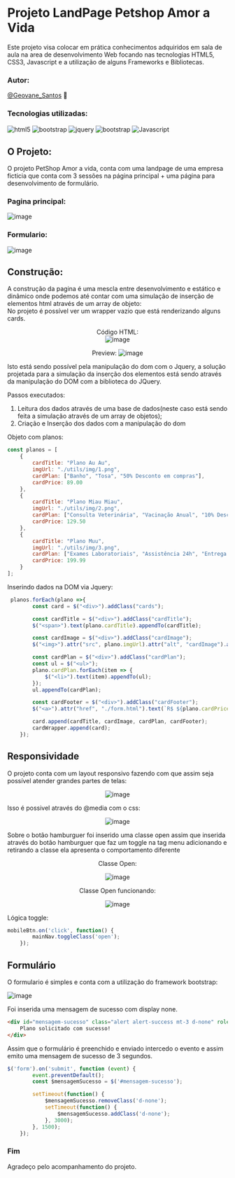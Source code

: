 
# Projeto LandPage Petshop Amor a Vida
Este projeto visa colocar em prática conhecimentos adquiridos em sala de aula na area de desenvolvimento Web focando nas tecnologias HTML5, CSS3, Javascript e a utilização de alguns Frameworks e Bibliotecas.

### Autor:
[@Geovane_Santos](https://github.com/GuittarJr) :raising_hand:
### Tecnologias utilizadas: 
  <div style= "display: inline_block">
    <img align = "center" alt = "html5" src = "https://img.shields.io/badge/HTML-239120?style=for-the-badge&logo=html5&logoColor=white">
    <img align = "center" alt = "bootstrap" src = "https://img.shields.io/badge/Bootstrap-563D7C?style=for-the-badge&logo=bootstrap&logoColor=white">
    <img align = "center" alt = "jquery" src = "https://img.shields.io/badge/jQuery-0769AD?style=for-the-badge&logo=jquery&logoColor=white">
    <img align = "center" alt = "bootstrap" src = "https://img.shields.io/badge/CSS3-1572B6?style=for-the-badge&logo=css3&logoColor=white">
    <img align = "center" alt = "Javascript" src = "https://img.shields.io/badge/JavaScript-F7DF1E?style=for-the-badge&logo=javascript&logoColor=black">
  </div>
  
## O Projeto: 

O projeto PetShop Amor a vida, conta com uma landpage de uma empresa ficticia que conta com 3 sessões na página principal + uma página para desenvolvimento de formulário.

### Pagina principal:
![image](https://github.com/user-attachments/assets/65415bfc-2fe0-4a01-a68e-fc19cb0fe870)

### Formulario:
![image](https://github.com/user-attachments/assets/6e89941f-abf4-44d4-bd51-ce7bb6de92c1)

## Construção:
A construção da pagina é uma mescla entre desenvolvimento e estático e dinâmico onde podemos até contar com uma simulação de inserção de elementos html através de um array de objeto: <br>
No projeto é possível ver um wrapper vazio que está renderizando alguns cards.
<div align= "center">

Código HTML: <br>
![image](https://github.com/user-attachments/assets/8cf81245-3e3d-4628-8131-0beece3cecb0)

Preview:
![image](https://github.com/user-attachments/assets/0571aabe-2ae2-49eb-8f7d-94bb328ce190)

</div>
Isto está sendo possível pela manipulação do dom com o Jquery, a solução projetada para a simulação da inserção dos elementos está sendo através da manipulação do DOM com a biblioteca do JQuery.

Passos executados: 
  1. Leitura dos dados através de uma base de dados(neste caso está sendo feita a simulação através de um array de objetos);
  2. Criação e Inserção dos dados com a manipulação do dom

Objeto com planos:

```javascript
const planos = [
    {
        cardTitle: "Plano Au Au",
        imgUrl: "./utils/img/1.png",
        cardPlan: ["Banho", "Tosa", "50% Desconto em compras"],
        cardPrice: 89.00
    },
    {
        cardTitle: "Plano Miau Miau",
        imgUrl: "./utils/img/2.png",
        cardPlan: ["Consulta Veterinária", "Vacinação Anual", "10% Desconto em rações"],
        cardPrice: 129.50
    },
    {
        cardTitle: "Plano Muu",
        imgUrl: "./utils/img/3.png",
        cardPlan: ["Exames Laboratoriais", "Assistência 24h", "Entrega de ração em domicílio"],
        cardPrice: 199.99
    }
];
```
Inserindo dados na DOM via Jquery:

```javascript
 planos.forEach(plano =>{
        const card = $("<div>").addClass("cards");

        const cardTitle = $("<div>").addClass("cardTitle");
        $("<span>").text(plano.cardTitle).appendTo(cardTitle);

        const cardImage = $("<div>").addClass("cardImage");
        $("<img>").attr("src", plano.imgUrl).attr("alt", "cardImage").appendTo(cardImage);

        const cardPlan = $("<div>").addClass("cardPlan");
        const ul = $("<ul>");
        plano.cardPlan.forEach(item => {
            $("<li>").text(item).appendTo(ul);
        });
        ul.appendTo(cardPlan);

        const cardFooter = $("<div>").addClass("cardFooter");
        $("<a>").attr("href", "./form.html").text(`R$ ${plano.cardPrice.toFixed(2).replace('.', ',')}`).appendTo(cardFooter);

        card.append(cardTitle, cardImage, cardPlan, cardFooter);
        cardWrapper.append(card);
    });
```
## Responsividade
O projeto conta com um layout responsivo fazendo com que assim seja possível atender grandes partes de telas:
<div align = "center">

  ![image](https://github.com/user-attachments/assets/60a97728-9468-495d-a156-b2c68ac51304)
  
</div>
Isso é possivel através do @media com o css:
<div align = "center">

  ![image](https://github.com/user-attachments/assets/bf2b684c-1e50-4ba7-b25f-905cd9e26555)
  
</div>

Sobre o botão hamburguer foi inserido uma classe open assim que inserida através do botão hamburguer que faz um toggle na tag menu adicionando e retirando a classe ela apresenta o comportamento diferente
<div align = "center">
<div>
  Classe Open:
</div>
  
![image](https://github.com/user-attachments/assets/2924c39c-80e6-4eee-8764-3ddc847bf284)

<div>  
  Classe Open funcionando:
</div>

![image](https://github.com/user-attachments/assets/d977b808-aa05-403a-b45d-6db62dc00a8c)

</div>

Lógica toggle:

```javascript
mobileBtn.on('click', function() {
        mainNav.toggleClass('open');
    });
```
## Formulário
O formulario é simples e conta com a utilização do framework bootstrap:

![image](https://github.com/user-attachments/assets/6ccf1c6e-a46b-4ed1-8587-7f55762c646c)

Foi inserida uma mensagem de sucesso com display none.
```html
<div id="mensagem-sucesso" class="alert alert-success mt-3 d-none" role="alert">
    Plano solicitado com sucesso!
</div>
```

Assim que o formulário é preenchido e enviado intercedo o evento e assim emito uma mensagem de sucesso de 3 segundos.
```javascript
$('form').on('submit', function (event) {
        event.preventDefault();
        const $mensagemSucesso = $('#mensagem-sucesso');

        setTimeout(function() {
            $mensagemSucesso.removeClass('d-none');
            setTimeout(function() {
                $mensagemSucesso.addClass('d-none');
            }, 3000);
        }, 1500);
    });    
```
### Fim
Agradeço pelo acompanhamento do projeto.
